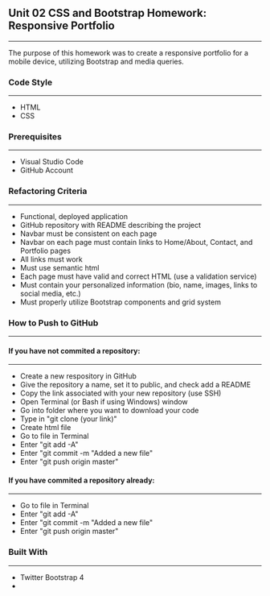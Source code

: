 <h2>Unit 02 CSS and Bootstrap Homework: Responsive Portfolio</h2>
<hr>
The purpose of this homework was to create a responsive portfolio for a mobile device, utilizing Bootstrap and media queries. 

<h3>Code Style</h3>
<hr>
<ul>
  <li>HTML</li>
  <li>CSS</li>
</ul>

<h3>Prerequisites</h3>
<hr>
<ul>
  <li>Visual Studio Code</li>
  <li>GitHub Account</li>
</ul>

 <h3>Refactoring Criteria</h3>
 <hr>
<ul>
  <li>Functional, deployed application</li>
  <li>GitHub repository with README describing the project</li>
  <li>Navbar must be consistent on each page</li>
  <li>Navbar on each page must contain links to Home/About, Contact, and Portfolio pages</li>
  <li>All links must work</li>
  <li>Must use semantic html</li>
  <li>Each page must have valid and correct HTML (use a validation service)</li>
  <li>Must contain your personalized information (bio, name, images, links to social media, etc.)</li>
  <li>Must properly utilize Bootstrap components and grid system</li>
</ul>

<h3>How to Push to GitHub</h3>
<hr>
<h4>If you have not commited a repository:</h4>
<hr>
<ul>
  <li>Create a new respository in GitHub</li>
  <li>Give the repository a name, set it to public, and check add a README</li>
  <li>Copy the link associated with your new repository (use SSH)</li>
  <li>Open Terminal (or Bash if using Windows) window</li>
  <li>Go into folder where you want to download your code</li>
  <li>Type in "git clone (your link)"</li>
  <li>Create html file</li>
  <li>Go to file in Terminal</li>
  <li>Enter "git add -A"</li>
  <li>Enter "git commit -m "Added a new file"</li>
  <li>Enter "git push origin master"</li>
</ul>
<h4>If you have commited a repository already:</h4>
<hr>
<ul>
  <li>Go to file in Terminal</li>
  <li>Enter "git add -A"</li>
  <li>Enter "git commit -m "Added a new file"</li>
  <li>Enter "git push origin master"</li>
</ul>

<h3>Built With</h3>
<hr>
<ul>
    <li>Twitter Bootstrap 4<li>
</ul>